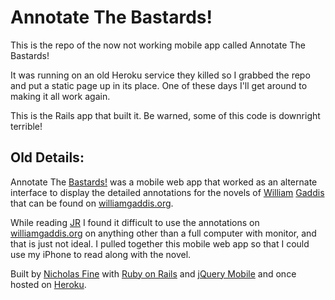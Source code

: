 # Annotate The Bastards!

This is the repo of the now not working mobile app called Annotate The Bastards!

It was running on an old Heroku service they killed so I grabbed the repo and put
a static page up in its place.  One of these days I'll get around to making it all
work again.

This is the Rails app that built it. Be warned, some of this code is
downright terrible!

## Old Details:

Annotate The [Bastards!][fb] was a mobile web app that worked as an
alternate interface to display the detailed annotations for
the novels of [William][nv] [Gaddis][wp] that can be found on [williamgaddis.org][wg].

[wg]: http://williamgaddis.org
[fb]: http://en.wikipedia.org/wiki/Fire_the_Bastards!
[wp]: http://en.wikipedia.org/wiki/William_Gaddis
[nv]: http://www.amazon.com/gp/redirect.html?ie=UTF8&location=http%3A%2F%2Fwww.amazon.com%2Fs%3Fie%3DUTF8%26x%3D0%26ref_%3Dnb_sb_noss%26y%3D0%26field-keywords%3DWilliam%2520Gaddis%26url%3Dsearch-alias%253Dstripbooks%23&tag=ndfinecom-20&linkCode=ur2&camp=1789&creative=390957


While reading [JR][jr] I found it difficult to use the annotations on [williamgaddis.org][wg]
on anything other than a full computer with monitor, and that is just not ideal.  I
pulled together this mobile web app so that I could use my iPhone to read along with the novel.

Built by [Nicholas Fine][nf] with [Ruby on Rails][rr] and [jQuery Mobile][jq] and once hosted on [Heroku][h].

[wg]: http://williamgaddis.org
[rr]: http://rubyonrails.org
[jq]: http://jquerymobile.com
[h]:  http://heroku.com
[nf]: http://ndfine.com
[jr]: http://www.amazon.com/gp/product/1843541653/ref=as_li_ss_tl?ie=UTF8&tag=ndfinecom-20&linkCode=as2&camp=217145&creative=399373&creativeASIN=1843541653
